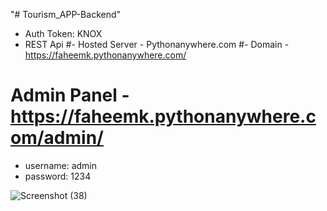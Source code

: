 "# Tourism_APP-Backend" 
 - Auth Token: KNOX
 - REST Api
 #- Hosted Server - Pythonanywhere.com
 #- Domain - https://faheemk.pythonanywhere.com/
 # Admin Panel  -  https://faheemk.pythonanywhere.com/admin/
 
- username: admin
- password: 1234
 
 
 
 ![Screenshot (38)](https://user-images.githubusercontent.com/56709898/139791421-9cfe3ff6-2b9a-433e-bed1-47364373d4b4.png)

